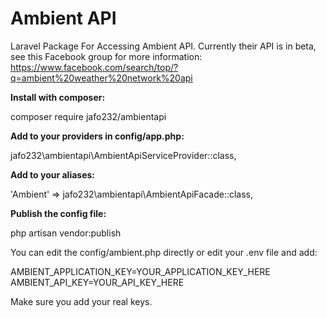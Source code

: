 # Ambient API
Laravel Package For Accessing Ambient API.  Currently their API is in beta, see this Facebook group for more information: https://www.facebook.com/search/top/?q=ambient%20weather%20network%20api

**Install with composer:**

composer require jafo232/ambientapi

**Add to your providers in config/app.php:**

jafo232\ambientapi\AmbientApiServiceProvider::class,

**Add to your aliases:**

'Ambient' => jafo232\ambientapi\AmbientApiFacade::class,

**Publish the config file:**

php artisan vendor:publish

You can edit the config/ambient.php directly or edit your .env file and add:

AMBIENT_APPLICATION_KEY=YOUR_APPLICATION_KEY_HERE
AMBIENT_API_KEY=YOUR_API_KEY_HERE

Make sure you add your real keys.


